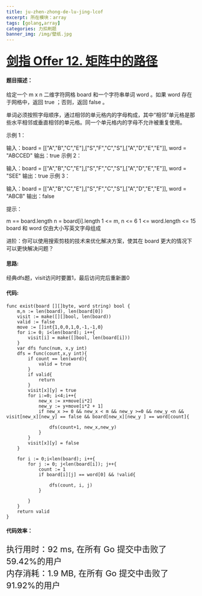 ```yaml
---
title: ju-zhen-zhong-de-lu-jing-lcof
excerpt: 所在模块：array
tags: [golang,array]
categories: 力扣刷题
banner_img: /img/壁纸.jpg
---
```


### <font size=6px>[剑指 Offer 12. 矩阵中的路径](https://leetcode-cn.com/problems/ju-zhen-zhong-de-lu-jing-lcof/)</font>

#### 题目描述：

给定一个 m x n 二维字符网格 board 和一个字符串单词 word 。如果 word 存在于网格中，返回 true ；否则，返回 false 。

单词必须按照字母顺序，通过相邻的单元格内的字母构成，其中“相邻”单元格是那些水平相邻或垂直相邻的单元格。同一个单元格内的字母不允许被重复使用。

 

示例 1：


输入：board = [["A","B","C","E"],["S","F","C","S"],["A","D","E","E"]], word = "ABCCED"
输出：true
示例 2：


输入：board = [["A","B","C","E"],["S","F","C","S"],["A","D","E","E"]], word = "SEE"
输出：true
示例 3：


输入：board = [["A","B","C","E"],["S","F","C","S"],["A","D","E","E"]], word = "ABCB"
输出：false


提示：

m == board.length
n = board[i].length
1 <= m, n <= 6
1 <= word.length <= 15
board 和 word 仅由大小写英文字母组成


进阶：你可以使用搜索剪枝的技术来优化解决方案，使其在 board 更大的情况下可以更快解决问题？

#### 思路:

经典dfs题，visit访问时要置1，最后访问完后重新置0

#### 代码:

```golang
func exist(board [][]byte, word string) bool {
    m,n := len(board), len(board[0]) 
    visit := make([][]bool, len(board))
    valid := false
    move := []int{1,0,0,1,0,-1,-1,0}
    for i:= 0; i<len(board); i++{
        visit[i] = make([]bool, len(board[i]))
    }
    var dfs func(num, x,y int)
    dfs = func(count,x,y int){
        if count == len(word){
            valid = true
        }
        if valid{
            return 
        }
        visit[x][y] = true
        for i:=0; i<4;i++{
            new_x := x+move[i*2]
            new_y := y+move[i*2 + 1]
            if new_x >= 0 && new_x < m && new_y >=0 && new_y <n && visit[new_x][new_y] == false && board[new_x][new_y ] == word[count]{
                
                dfs(count+1, new_x,new_y)
            }
        }
        visit[x][y] = false
    }
    
    for i := 0;i<len(board); i++{
        for j := 0; j<len(board[i]); j++{
            count := 1
            if board[i][j] == word[0] && !valid{
                
                dfs(count, i, j)
            }
            
        } 
    }
    return valid
}
```

#### 代码效率：

<p class="note note-primary"; style="font-size:22px">
   执行用时：92 ms, 在所有 Go 提交中击败了59.42%的用户<br>
   内存消耗：1.9 MB, 在所有 Go 提交中击败了91.92%的用户
</p>


